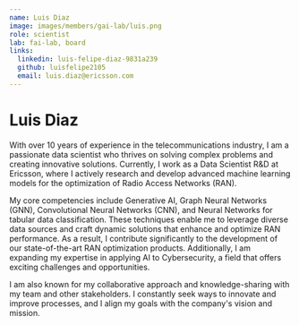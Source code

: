 ```yaml
---
name: Luis Diaz
image: images/members/gai-lab/luis.png
role: scientist
lab: fai-lab, board
links:
  linkedin: luis-felipe-diaz-9831a239
  github: luisfelipe2105
  email: luis.diaz@ericsson.com
---
```


# Luis Diaz

With over 10 years of experience in the telecommunications industry, I am a passionate data scientist who thrives on solving complex problems and creating innovative solutions. Currently, I work as a Data Scientist R&D at Ericsson, where I actively research and develop advanced machine learning models for the optimization of Radio Access Networks (RAN).

My core competencies include Generative AI, Graph Neural Networks (GNN), Convolutional Neural Networks (CNN), and Neural Networks for tabular data classification. These techniques enable me to leverage diverse data sources and craft dynamic solutions that enhance and optimize RAN performance. As a result, I contribute significantly to the development of our state-of-the-art RAN optimization products. Additionally, I am expanding my expertise in applying AI to Cybersecurity, a field that offers exciting challenges and opportunities.

I am also known for my collaborative approach and knowledge-sharing with my team and other stakeholders. I constantly seek ways to innovate and improve processes, and I align my goals with the company's vision and mission. 
